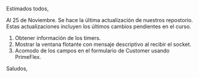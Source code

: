 Estimados todos,

Al 25 de Noviembre. Se hace la última actualización de nuestros repostorio. Estas actualizaciones
incluyen los últimos cambios pendientes en el curso.

1. Obtener información de los timers.
2. Mostrar la ventana flotante con mensaje descriptivo al recibir el socket.
3. Acomodo de los campos en el formulario de Customer usando PrimeFlex.

Saludos,
